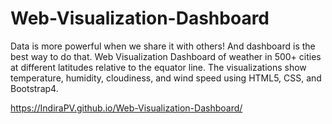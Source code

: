 # Web-Visualization-Dashboard
Data is more powerful when we share it with others! And dashboard is the best way to do that.
Web Visualization Dashboard of weather in 500+ cities at different latitudes relative to the equator line. 
The visualizations show temperature, humidity, cloudiness, and wind speed using HTML5, CSS, and Bootstrap4. 

https://IndiraPV.github.io/Web-Visualization-Dashboard/
